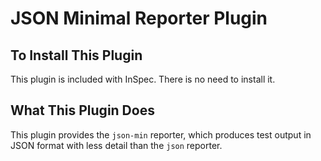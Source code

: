 # JSON Minimal Reporter Plugin

## To Install This Plugin

This plugin is included with InSpec. There is no need to install it.

## What This Plugin Does

This plugin provides the `json-min` reporter, which produces test output in JSON format with less detail than the `json` reporter.

